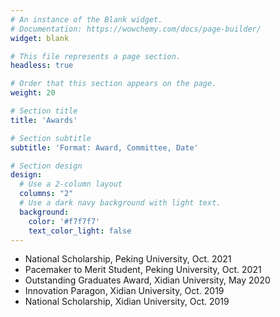 ```yaml
---
# An instance of the Blank widget.
# Documentation: https://wowchemy.com/docs/page-builder/
widget: blank

# This file represents a page section.
headless: true

# Order that this section appears on the page.
weight: 20

# Section title
title: 'Awards'

# Section subtitle
subtitle: 'Format: Award, Committee, Date'

# Section design
design:
  # Use a 2-column layout
  columns: "2"
  # Use a dark navy background with light text.
  background:
    color: '#f7f7f7'
    text_color_light: false
---
```


- National Scholarship, Peking University, Oct. 2021 
- Pacemaker to Merit Student, Peking University, Oct. 2021
- Outstanding Graduates Award, Xidian University, May 2020
- Innovation Paragon, Xidian University, Oct. 2019
- National Scholarship, Xidian University, Oct. 2019